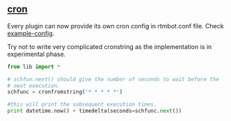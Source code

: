 [cron](../../lib.py)
-------------------

Every plugin can now provide its own cron config in rtmbot.conf file. 
Check [example-config](../example-config/rtmbot.conf).

Try not to write very complicated cronstring as the implementation is in
experimental phase.


```python
from lib import *

# schfun.next() should give the number of seconds to wait before the
# next execution.
schfunc = cronfromstring('* * * * *')

#this will print the subsequent execution times.
print datetime.now() + timedelta(seconds=schfunc.next())
```
